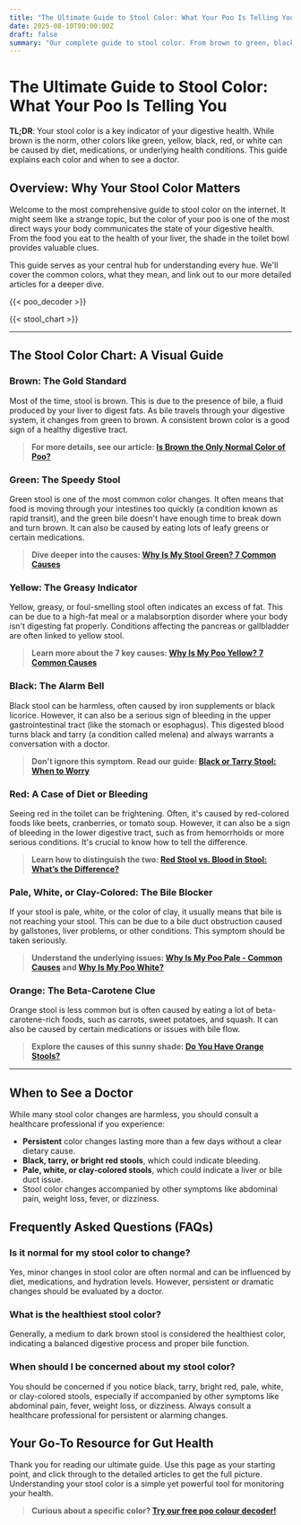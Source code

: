 ```yaml
---
title: "The Ultimate Guide to Stool Color: What Your Poo Is Telling You"
date: 2025-08-10T00:00:00Z
draft: false
summary: "Our complete guide to stool color. From brown to green, black, yellow, red, white, or orange, learn what your poo color means for your digestive health."
---
```


<script type="application/ld+json">
{
  "@context": "https://schema.org",
  "@type": "FAQPage",
  "mainEntity": [
    {
      "@type": "Question",
      "name": "Is it normal for my stool color to change?",
      "acceptedAnswer": {
        "@type": "Answer",
        "text": "Yes, minor changes in stool color are often normal and can be influenced by diet, medications, and hydration levels. However, persistent or dramatic changes should be evaluated by a doctor."
      }
    },
    {
      "@type": "Question",
      "name": "What is the healthiest stool color?",
      "acceptedAnswer": {
        "@type": "Answer",
        "text": "Generally, a medium to dark brown stool is considered the healthiest color, indicating a balanced digestive process and proper bile function."
      }
    },
    {
      "@type": "Question",
      "name": "When should I be concerned about my stool color?",
      "acceptedAnswer": {
        "@type": "Answer",
        "text": "You should be concerned if you notice black, tarry, bright red, pale, white, or clay-colored stools, especially if accompanied by other symptoms like abdominal pain, fever, weight loss, or dizziness. Always consult a healthcare professional for persistent or alarming changes."
      }
    }
  ]
}
</script>

# The Ultimate Guide to Stool Color: What Your Poo Is Telling You

**TL;DR**: Your stool color is a key indicator of your digestive health. While brown is the norm, other colors like green, yellow, black, red, or white can be caused by diet, medications, or underlying health conditions. This guide explains each color and when to see a doctor.

## Overview: Why Your Stool Color Matters

Welcome to the most comprehensive guide to stool color on the internet. It might seem like a strange topic, but the color of your poo is one of the most direct ways your body communicates the state of your digestive health. From the food you eat to the health of your liver, the shade in the toilet bowl provides valuable clues.

This guide serves as your central hub for understanding every hue. We'll cover the common colors, what they mean, and link out to our more detailed articles for a deeper dive.

{{< poo_decoder >}}

{{< stool_chart >}}

---

## The Stool Color Chart: A Visual Guide

### Brown: The Gold Standard
Most of the time, stool is brown. This is due to the presence of bile, a fluid produced by your liver to digest fats. As bile travels through your digestive system, it changes from green to brown. A consistent brown color is a good sign of a healthy digestive tract.

> **For more details, see our article: [Is Brown the Only Normal Color of Poo?](../is-brown-the-only-normal-color-of-poo-2025-05-19)**

### Green: The Speedy Stool
Green stool is one of the most common color changes. It often means that food is moving through your intestines too quickly (a condition known as rapid transit), and the green bile doesn't have enough time to break down and turn brown. It can also be caused by eating lots of leafy greens or certain medications.

> **Dive deeper into the causes: [Why Is My Stool Green? 7 Common Causes](../why-is-my-stool-green-7-common-causes-2025-04-27)**

### Yellow: The Greasy Indicator
Yellow, greasy, or foul-smelling stool often indicates an excess of fat. This can be due to a high-fat meal or a malabsorption disorder where your body isn't digesting fat properly. Conditions affecting the pancreas or gallbladder are often linked to yellow stool.

> **Learn more about the 7 key causes: [Why Is My Poo Yellow? 7 Common Causes](../why-is-my-poo-yellow-7-common-causes-2025-04-28)**

### Black: The Alarm Bell
Black stool can be harmless, often caused by iron supplements or black licorice. However, it can also be a serious sign of bleeding in the upper gastrointestinal tract (like the stomach or esophagus). This digested blood turns black and tarry (a condition called melena) and always warrants a conversation with a doctor.

> **Don't ignore this symptom. Read our guide: [Black or Tarry Stool: When to Worry](../black-or-tarry-stool-when-to-worry-2025-05-30)**

### Red: A Case of Diet or Bleeding
Seeing red in the toilet can be frightening. Often, it's caused by red-colored foods like beets, cranberries, or tomato soup. However, it can also be a sign of bleeding in the lower digestive tract, such as from hemorrhoids or more serious conditions. It's crucial to know how to tell the difference.

> **Learn how to distinguish the two: [Red Stool vs. Blood in Stool: What’s the Difference?](../red-stool-vs-blood-in-stool-whats-the-difference-2025-05-27)**

### Pale, White, or Clay-Colored: The Bile Blocker
If your stool is pale, white, or the color of clay, it usually means that bile is not reaching your stool. This can be due to a bile duct obstruction caused by gallstones, liver problems, or other conditions. This symptom should be taken seriously.

> **Understand the underlying issues: [Why Is My Poo Pale - Common Causes](../why-is-my-poo-pale-common-causes-2025-04-29) and [Why Is My Poo White?](../why-is-my-poo-white-2025-05-06)**

### Orange: The Beta-Carotene Clue
Orange stool is less common but is often caused by eating a lot of beta-carotene-rich foods, such as carrots, sweet potatoes, and squash. It can also be caused by certain medications or issues with bile flow.

> **Explore the causes of this sunny shade: [Do You Have Orange Stools?](../do-you-have-orange-stools-2025-06-18)**

---

## When to See a Doctor

While many stool color changes are harmless, you should consult a healthcare professional if you experience:
- **Persistent** color changes lasting more than a few days without a clear dietary cause.
- **Black, tarry, or bright red stools**, which could indicate bleeding.
- **Pale, white, or clay-colored stools**, which could indicate a liver or bile duct issue.
- Stool color changes accompanied by other symptoms like abdominal pain, weight loss, fever, or dizziness.

## Frequently Asked Questions (FAQs)

### Is it normal for my stool color to change?
Yes, minor changes in stool color are often normal and can be influenced by diet, medications, and hydration levels. However, persistent or dramatic changes should be evaluated by a doctor.

### What is the healthiest stool color?
Generally, a medium to dark brown stool is considered the healthiest color, indicating a balanced digestive process and proper bile function.

### When should I be concerned about my stool color?
You should be concerned if you notice black, tarry, bright red, pale, white, or clay-colored stools, especially if accompanied by other symptoms like abdominal pain, fever, weight loss, or dizziness. Always consult a healthcare professional for persistent or alarming changes.

## Your Go-To Resource for Gut Health

Thank you for reading our ultimate guide. Use this page as your starting point, and click through to the detailed articles to get the full picture. Understanding your stool color is a simple yet powerful tool for monitoring your health.

> **Curious about a specific color? [Try our free poo colour decoder!](https://www.poopcolor.info)**
